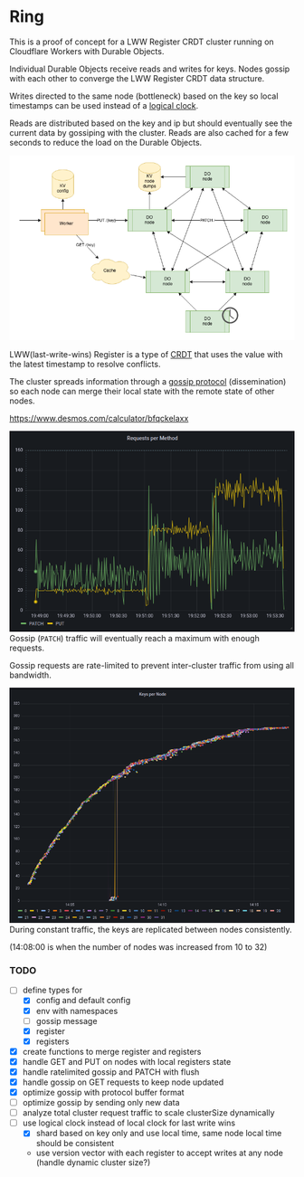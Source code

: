 # Ring

This is a proof of concept for a LWW Register CRDT cluster running on Cloudflare Workers with Durable Objects.

Individual Durable Objects receive reads and writes for keys. Nodes gossip with each other to converge the LWW Register CRDT data structure.

Writes directed to the same node (bottleneck) based on the key so local timestamps can be used instead of a [logical clock](https://en.wikipedia.org/wiki/Logical_clock).

Reads are distributed based on the key and ip but should eventually see the current data by gossiping with the cluster.
Reads are also cached for a few seconds to reduce the load on the Durable Objects.

![diagram](ring.drawio.png)

LWW(last-write-wins) Register is a type of [CRDT](https://en.wikipedia.org/wiki/Conflict-free_replicated_data_type) that uses the value with the latest timestamp to resolve conflicts.

The cluster spreads information through a [gossip protocol](https://en.wikipedia.org/wiki/Gossip_protocol) (dissemination) so each node can merge their local state with the remote state of other nodes.

https://www.desmos.com/calculator/bfqckelaxx

![traffic](gossip-traffic.png)
Gossip (`PATCH`) traffic will eventually reach a maximum with enough requests.

Gossip requests are rate-limited to prevent inter-cluster traffic from using all bandwidth. 

![key-count](key-count.png)
During constant traffic, the keys are replicated between nodes consistently.

(14:08:00 is when the number of nodes was increased from 10 to 32)

### TODO

- [ ] define types for
    - [x] config and default config
    - [x] env with namespaces
    - [ ] gossip message
    - [x] register
    - [x] registers
- [x] create functions to merge register and registers
- [x] handle GET and PUT on nodes with local registers state
- [x] handle ratelimited gossip and PATCH with flush
- [x] handle gossip on GET requests to keep node updated
- [x] optimize gossip with protocol buffer format
- [ ] optimize gossip by sending only new data
- [ ] analyze total cluster request traffic to scale clusterSize dynamically
- [ ] use logical clock instead of local clock for last write wins 
  - [x] shard based on key only and use local time, same node local time should be consistent
  - use version vector with each register to accept writes at any node (handle dynamic cluster size?)